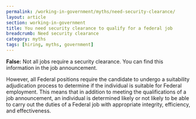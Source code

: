 ```yaml
---
permalink: /working-in-government/myths/need-security-clearance/
layout: article
section: working-in-government
title: You need security clearance to qualify for a federal job
breadcrumb: Need security clearance
category: myths
tags: [hiring, myths, government]
---
```


<strong>False:</strong> Not all jobs require a security clearance. You can find this information in the job announcement.

However, all Federal positions require the candidate to undergo a suitability adjudication process to determine if the individual is suitable for Federal employment. This means that in addition to meeting the qualifications of a job announcement, an individual is determined likely or not likely to be able to carry out the duties of a Federal job with appropriate integrity, efficiency, and effectiveness.